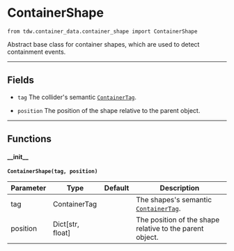 # ContainerShape

`from tdw.container_data.container_shape import ContainerShape`

Abstract base class for container shapes, which are used to detect containment events.

***

## Fields

- `tag` The collider's semantic [`ContainerTag`](container_tag.md).

- `position` The position of the shape relative to the parent object.

***

## Functions

#### \_\_init\_\_

**`ContainerShape(tag, position)`**

| Parameter | Type | Default | Description |
| --- | --- | --- | --- |
| tag |  ContainerTag |  | The shapes's semantic [`ContainerTag`](container_tag.md). |
| position |  Dict[str, float] |  | The position of the shape relative to the parent object. |